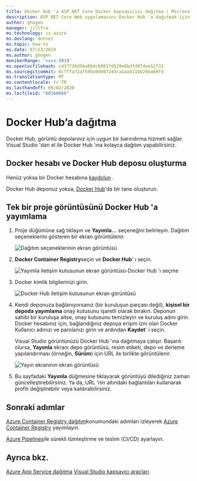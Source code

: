 ```yaml
---
title: Docker Hub 'a ASP.NET Core Docker kapsayıcısı dağıtma | Microsoft Docs
description: ASP.NET Core Web uygulamasını Docker Hub 'a dağıtmak için Visual Studio kapsayıcı araçlarını kullanmayı öğrenin
author: ghogen
manager: jillfra
ms.technology: vs-azure
ms.devlang: dotnet
ms.topic: how-to
ms.date: 07/23/2019
ms.author: ghogen
monikerRange: '>=vs-2019'
ms.openlocfilehash: cd17726d5ba09dcb901fd529e6bdfd97dee52f31
ms.sourcegitcommit: 6cfffa72af599a9d667249caaaa411bb28ea69fd
ms.translationtype: MT
ms.contentlocale: tr-TR
ms.lasthandoff: 09/02/2020
ms.locfileid: "88168666"
---
```

# <a name="deploy-to-docker-hub"></a>Docker Hub’a dağıtma

Docker Hub, görüntü depolarınız için uygun bir barındırma hizmeti sağlar. Visual Studio 'dan el ile Docker Hub 'ına kolayca dağıtım yapabilirsiniz.

## <a name="create-a-docker-account-and-docker-hub-repository"></a>Docker hesabı ve Docker Hub deposu oluşturma

Henüz yoksa bir Docker hesabına [kaydolun](https://hub.docker.com/signup) .

Docker Hub deponuz yoksa, [Docker Hub](https://hub.docker.com/)'da bir tane oluşturun.

## <a name="publish-the-image-for-a-single-project-to-docker-hub"></a>Tek bir proje görüntüsünü Docker Hub 'a yayımlama

1. Proje düğümüne sağ tıklayın ve **Yayımla...** seçeneğini belirleyin. Dağıtım seçeneklerini gösteren bir ekran görüntülenir.

   ![Dağıtım seçeneklerinin ekran görüntüsü](media/container-tools/vs-2019/docker-container-registry.png)

1. **Docker Container Registry**seçin ve **Docker Hub**' ı seçin.

   ![Yayımla iletişim kutusunun ekran görüntüsü-Docker Hub 'ı seçme](media/deploy-docker-hub/container-tools-docker-hub-deploy.png)

1. Docker kimlik bilgilerinizi girin.

   ![Docker Hub iletişim kutusunun ekran görüntüsü](media/deploy-docker-hub/container-tools-docker-hub-credentials.png)

1. Kendi deponuza bağlanıyorsanız (bir kuruluşun parçası değil), **kişisel bir depoda yayımlama** onay kutusunu işaretli olarak bırakın. Deponun sahibi bir kuruluşa aitse, onay kutusunu temizleyin ve kuruluş adını girin. Docker hesabınız için, bağlandığınız depoya erişim izni olan Docker Kullanıcı adınızı ve parolanızı girin ve ardından **Kaydet**' i seçin.  

   Visual Studio görüntünüzü Docker Hub 'ına dağıtmaya çalışır.  Başarılı olursa, **Yayımla** ekranı depo görüntüsü, resim etiketi, depo ve derleme yapılandırması (örneğin, **Sürüm**) için URL ile birlikte görüntülenir.

   ![Yayın ekranının ekran görüntüsü](media/deploy-docker-hub/container-tools-docker-hub-finished.png)

1. Bu sayfadaki **Yayımla** düğmesine tıklayarak görüntüyü dilediğiniz zaman güncelleştirebilirsiniz.  Ya da, URL 'nin altındaki bağlantıları kullanarak profili değiştirebilir veya kaldırabilirsiniz.

## <a name="next-steps"></a>Sonraki adımlar

[Azure Container Registry dağıtım](hosting-web-apps-in-docker.md)konumundaki adımları izleyerek [Azure Container Registry](/azure/container-registry/) yayımlayın.

[Azure Pipelines](/azure/devops/pipelines/?view=azure-devops)ile sürekli tümleştirme ve teslım (CI/CD) ayarlayın.

## <a name="see-also"></a>Ayrıca bkz.

[Azure App Service dağıtma](deploy-app-service.md) 
 [Visual Studio kapsayıcı araçları](/visualstudio/containers/).